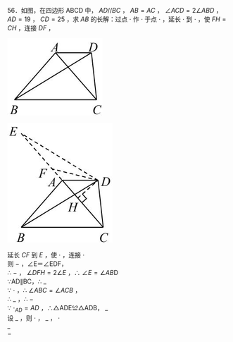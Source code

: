 56．如图，在四边形 ABCD 中， $A D / / B C$ ， $A B { = } A C$ ， $\angle A C D { = } 2 \angle A B D$ ， $A D { = } 1 9$ ， $C D { = } 2 5$ ，求 $A B$ 的长解：过点 $\cdot$ 作 $\cdot$ 于点 $\cdot$ ，延长 $\cdot$ 到 $\cdot$ ，使 $F H { = } C H$ ，连接 $D F$ ，

![](<../../qs_image_DB/专题1-6_二倍角的解题策略：倍半角模型与绝配角（解析版）_/a01fe54c78f52c0f32cbdc75d237be81e4913c2180117a4a45d77b6e7791eec2.jpg>)

![](<../../qs_image_DB/专题1-6_二倍角的解题策略：倍半角模型与绝配角（解析版）_/8ca4a096554cc385ddf05b2be8bc7a251a61f5963e3d8ad79b0e83a9d08af2a4.jpg>)

延长 $C F$ 到 $E$ ，使 $\cdot$ ，连接 $\cdot$   
则 $-$ ，∠E＝∠EDF，  
∴ $-$ ， $\angle D F H { = } 2 \angle E$ ，∴ $\angle E { = } \angle A B \mathrm { D }$   
∵AD∥BC，∴ $\_$   
∵ $\cdot$ ，∴ $\angle A B C = \angle A C B$ ，  
∴ $\_$ ，∴ $-$   
∵ $\cdot _ { A D } { = } A D$ ，∴△ADE≌△ADB， $\_$   
设 $\_$ ，则 $\cdot$ ， $\_$ ， $\cdot$   
$\_$   
$-$
